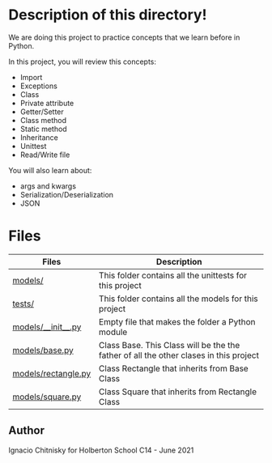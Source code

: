 # Description of this directory!

We are doing this project to practice concepts that we learn before in Python. 

In this project, you will review this concepts:

- Import
- Exceptions
- Class
- Private attribute
- Getter/Setter
- Class method
- Static method
- Inheritance
- Unittest
- Read/Write file

You will also learn about:

- args and kwargs
- Serialization/Deserialization
- JSON

# Files

| Files                                                                                                                                                 | Description                                                                           |
| ----------------------------------------------------------------------------------------------------------------------------------------------------- | ------------------------------------------------------------------------------------- |
| [models/](https://github.com/chitny/holbertonschool-higher_level_programming/tree/main/0x0C-python-almost_a_circle/models)                            | This folder contains all the unittests for this project                               |
| [tests/](https://github.com/chitny/holbertonschool-higher_level_programming/tree/main/0x0C-python-almost_a_circle/tests)                              | This folder contains all the models for this project                                  |
| [models/\_\_init\_\_.py](https://github.com/chitny/holbertonschool-higher_level_programming/blob/main/0x0C-python-almost_a_circle/models/__init.py__) | Empty file that makes the folder a Python module                                      |
| [models/base.py](https://github.com/chitny/holbertonschool-higher_level_programming/blob/main/0x0C-python-almost_a_circle/models/base.py)             | Class Base. This Class will be the the father of all the other clases in this project |
| [models/rectangle.py](https://github.com/chitny/holbertonschool-higher_level_programming/blob/main/0x0C-python-almost_a_circle/models/rectangle.py)   | Class Rectangle that inherits from Base Class                                         |
| [models/square.py](https://github.com/chitny/holbertonschool-higher_level_programming/blob/main/0x0C-python-almost_a_circle/models/square.py)         | Class Square that inherits from Rectangle Class                                       |

## Author

Ignacio Chitnisky for Holberton School C14 - June 2021
